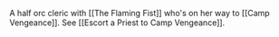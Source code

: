 A half orc cleric with [[The Flaming Fist]] who's on her way to [[Camp Vengeance]]. See [[Escort a Priest to Camp Vengeance]].
